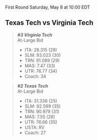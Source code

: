 First Round
Saturday, May 8 at 10:00 EDT
## Texas Tech vs Virginia Tech

> ***#3 Virginia Tech***  
> At-Large Bid  
> - ITA: 28.315 (29)  
> - SLM: 93.023 (30)  
> - TRN: 91.089 (29)  
> - MAS: 7.47 (33)  
> - UTR: 76.77 (34)  
> - Coach: 34  

> ***#2 Texas Tech***  
> At-Large Bid  
> - ITA: 31.336 (25)  
> - SLM: 92.599 (35)  
> - TRN: 90.979 (31)  
> - MAS: 7.55 (28)  
> - UTR: 76.66 (35)  
> - USTA: RV  
> - Coach: 27  